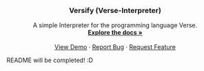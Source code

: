 <a name="readme-top"></a>

<!-- PROJECT SHIELDS -->




<!-- PROJECT LOGO -->
<br />

<div align="center">
  <a href="https://github.com/michifueby/Verse-Interpreter">
    <!-- <img src="images/logo.png" alt="Logo" width="80" height="80"> -->
  </a>
<h3 align="center">Versify (Verse-Interpreter)</h3>


  <p align="center">
    A simple Interpreter for the programming language Verse.
    <br />
    <a href="https://github.com/michifueby/Verse-Interpreter"><strong>Explore the docs »</strong></a>
    <br />
    <br />
    <a href="https://github.com/michifueby/Verse-Interpreter">View Demo</a>
    ·
    <a href="https://github.com/michifueby/Verse-Interpreter/issues">Report Bug</a>
    ·
    <a href="https://github.com/michifueby/Verse-Interpreter/issues">Request Feature</a>
  </p>

</div>

<!-- 

<!-- TABLE OF CONTENTS -->

<p>README will be completed! :D</p>
